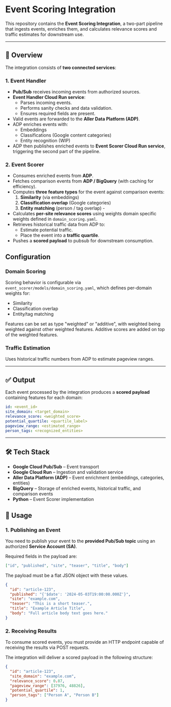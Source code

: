 # Event Scoring Integration

This repository contains the **Event Scoring Integration**, a two-part pipeline that ingests events, enriches them, and calculates relevance scores and traffic estimates for downstream use.

---

## 🚀 Overview

The integration consists of **two connected services**:

### 1. Event Handler

- **Pub/Sub** receives incoming events from authorized sources.
- **Event Handler Cloud Run service**:
  - Parses incoming events.
  - Performs sanity checks and data validation.
  - Ensures required fields are present.
- Valid events are forwarded to the **Aller Data Platform (ADP)**.
- ADP enriches events with:
  - Embeddings
  - Classifications (Google content categories)
  - Entity recognition (WIP)
- ADP then publishes enriched events to **Event Scorer Cloud Run service**, triggering the second part of the pipeline.

### 2. Event Scorer

- Consumes enriched events from **ADP**.
- Fetches comparison events from **ADP / BigQuery** (with caching for efficiency).
- Computes **three feature types** for the event against comparison events:
  1. **Similarity** (via embeddings)
  2. **Classification overlap** (Google categories)
  3. **Entity matching** (person / tag overlap) -
- Calculates **per-site relevance scores** using weights domain specific weights defined in `domain_scoring.yaml`.
- Retrieves historical traffic data from ADP to:
  - Estimate potential traffic.
  - Place the event into a **traffic quartile**.
- Pushes a **scored payload** to pubsub for downstream consumption.

## Configuration

### Domain Scoring

Scoring behavior is configurable via `event_scorer/models/domain_scoring.yaml`, which defines per-domain weights for:

- Similarity
- Classification overlap
- Entity/tag matching

Features can be set as type "weighted" or "additive", with weighted being weighted against other weighted features.
Additive scores are added on top of the weighted features.

### Traffic Estimation

Uses historical traffic numbers from ADP to estimate pageview ranges.

---

## ✅ Output

Each event processed by the integration produces a **scored payload** containing features for each domain:

```yaml
id: <event_id>
site_domain: <target_domain>
relevance_score: <weighted_score>
potential_quartile: <quartile_label>
pageview_range: <estimated_range>
person_tags: <recognized_entities>
```

---

## 🛠️ Tech Stack

- **Google Cloud Pub/Sub** – Event transport
- **Google Cloud Run** – Ingestion and validation service
- **Aller Data Platform (ADP)** – Event enrichment (embeddings, categories, entities)
- **BigQuery** – Storage of enriched events, historical traffic, and comparison events
- **Python** – Event Scorer implementation

## 📝 Usage

### 1. Publishing an Event

You need to publish your event to the **provided Pub/Sub topic** using an authorized **Service Account (SA)**.

Required fields in the payload are:

```json
["id", "published", "site", "teaser", "title", "body"]
```

The payload must be a flat JSON object with these values.

```json
{
  "id": "article-123",
  "published": "{'$date': '2024-05-03T19:00:00.000Z'}",
  "site": "example.com",
  "teaser": "This is a short teaser.",
  "title": "Example Article Title",
  "body": "Full article body text goes here."
}
```

### 2. Receiving Results

To consume scored events, you must provide an HTTP endpoint capable of receiving the results via POST requests.

The integration will deliver a scored payload in the following structure:

```json
{
  "id": "article-123",
  "site_domain": "example.com",
  "relevance_score": 0.87,
  "pageview_range": [37976, 48826],
  "potential_quartile": 1,
  "person_tags": ["Person A", "Person B"]
}
```
